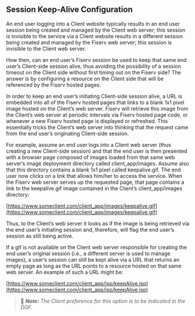 ## Session Keep-Alive Configuration

An end user logging into a Client website typically results in an end user session being created and managed by the Client web server; this session is invisible to the service via a Client website results in a different session being created and managed by the Fiserv web server; this session is invisible to the Client web server.

How then, can an end user’s Fiserv session be used to keep that same end user’s Client-side session alive, thus avoiding the possibility of a session timeout on the Client side without first timing out on the Fiserv side? The answer is by configuring a resource on the Client side that will be referenced by the Fiserv hosted pages.

In order to keep an end user’s initiating Client-side session alive, a URL is embedded into all of the Fiserv hosted pages that links to a blank 1x1 pixel image hosted on the Client’s web server. Fiserv will retrieve this image from the Client’s web server at periodic intervals via Fiserv hosted page code, or whenever a new Fiserv hosted page is displayed or refreshed. This essentially tricks the Client’s web server into thinking that the request came from the end user’s originating Client-side session.

For example, assume an end user logs into a Client web server (thus creating a new Client-side session) and that the end user is then presented with a browser page composed of images loaded from that same web server’s image deployment directory called client_app/images. Assume also that this directory contains a blank 1x1 pixel called keepalive.gif. The end user now clicks on a link that allows him/her to access the service. When the Fiserv web server serves up the requested page, that page contains a link to the keepalive.gif image contained in the Client’s client_app/images directory:

[https://www.someclient.com/client_app/images/keepalive.gif](https://www.someclient.com/client_app/images/keepalive.gif)

Thus, to the Client’s web server it looks as if the image is being retrieved via the end user’s initiating session and, therefore, will flag the end user’s session as still being active.

If a gif is not available on the Client web server responsible for creating the end user’s original session (i.e., a different server is used to manage images), a user’s session can still be kept alive via a URL that returns an empty page as long as the URL points to a resource hosted on that same web server. An example of such a URL might be:

[https://www.someclient.com/client_app/jsp/keepAlive.jsp](https://www.someclient.com/client_app/jsp/keepAlive.jsp)


> :memo: _**Note:** The Client preference for this option is to be indicated in the DGF._


